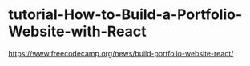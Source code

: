 # tutorial-How-to-Build-a-Portfolio-Website-with-React
https://www.freecodecamp.org/news/build-portfolio-website-react/
